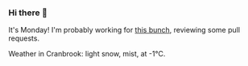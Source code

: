### Hi there :wave:

It's Monday! I'm probably working for [this bunch](https://github.com/kohofinancial), reviewing some pull requests.

Weather in Cranbrook: light snow, mist, at -1°C.
